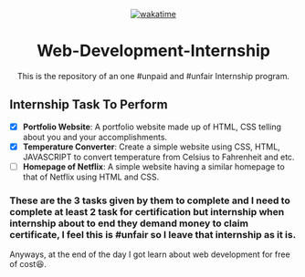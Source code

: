 <div align="center">

<!-- Wakatime Batch -->
[![wakatime](https://wakatime.com/badge/user/20baa14b-89a3-4e46-acd9-e4abaeefd2fe/project/b5c8ed70-0b74-47a2-89ae-64a0f64cac46.svg)](https://wakatime.com/badge/user/20baa14b-89a3-4e46-acd9-e4abaeefd2fe/project/b5c8ed70-0b74-47a2-89ae-64a0f64cac46)

# Web-Development-Internship
This is the repository of an one #unpaid and #unfair Internship program.

</div>

## Internship Task To Perform
- [x] **Portfolio Website**: A portfolio website made up of HTML, CSS telling about you and your accomplishments.
- [x] **Temperature Converter**: Create a simple website using CSS, HTML, JAVASCRIPT to convert temperature from Celsius to Fahrenheit and etc.
- [ ] **Homepage of Netflix**: A simple website having a similar homepage to that of Netflix using HTML and CSS.

### These are the 3 tasks given by them to complete and I need to complete at least 2 task for certification but internship when internship about to end they demand money to claim certificate, I feel this is #unfair so I leave that internship as it is.
Anyways, at the end of the day I got learn about web development for free of cost😆.
